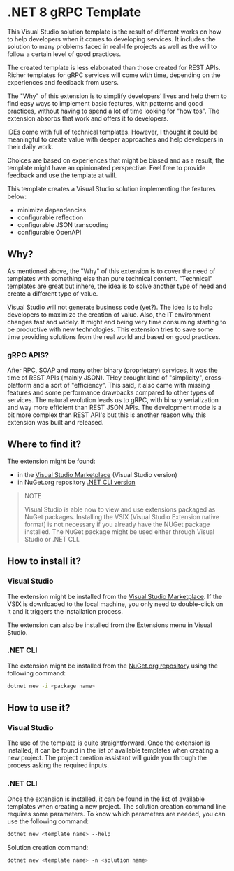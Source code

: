 # .NET 8 gRPC Template

This Visual Studio solution template is the result of different works on how to help developers when it comes to developing services. It includes the solution to many problems faced in real-life projects as well as the will to follow a certain level of good practices.

The created template is less elaborated than those created for REST APIs.
Richer templates for gRPC services will come with time, depending on the experiences and feedback from users.

The "Why" of this extension is to simplify developers' lives and help them to find easy ways to implement basic features, with patterns and good practices, without having to spend a lot of time looking for "how tos". The extension absorbs that work and offers it to developers.

IDEs come with full of technical templates. However, I thought it could be meaningful to create value with deeper approaches and help developers in their daily work.

Choices are based on experiences that might be biased and as a result, the template might have an opinionated perspective.
Feel free to provide feedback and use the template at will.

This template creates a Visual Studio solution implementing the features below:
 - minimize dependencies
 - configurable reflection
 - configurable JSON transcoding
 - configurable OpenAPI


## Why?

As mentioned above, the "Why" of this extension is to cover the need of templates with something else than pure technical content. "Technical" templates are great but inhere, the idea is to solve another type of need and create a different type of value.

Visual Studio will not generate business code (yet?). The idea is to help developers to maximize the creation of value.
Also, the IT environment changes fast and widely. It might end being very time consuming starting to be productive with new technologies. This extension tries to save some time providing solutions from the real world and based on good practices.


### gRPC APIS?

After RPC, SOAP and many other binary (proprietary) services, it was the time of REST APIs (mainly JSON).
THey brought kind of "simplicity", cross-platform and a sort of "efficiency". This said, it also came with missing features and some performance drawbacks compared to other types of services.
The natural evolution leads us to gRPC, with binary serialization and way more efficient than REST JSON APIs.
The development mode is a bit more complex than REST API's but this is another reason why this extension was built and released.

## Where to find it?

The extension might be found:
 - in the [Visual Studio Marketplace](https://marketplace.visualstudio.com/items?itemName=JonMikelInza.DotNet8gRPCAPIVSTemplate?WT.mc_id=AZ-MVP-5004280) (Visual Studio version)
 - in NuGet.org repository [.NET CLI version](https://www.nuget.org/packages/JMI.DotNet8.GRPC.API.Template.CSharp/?WT.mc_id=AZ-MVP-5004280)

> NOTE
>
> Visual Studio is able now to view and use extensions packaged as NuGet packages. Installing the VSIX (Visual Studio Extension native format) is not necessary if you already have the NUGet package installed.
> The NuGet package might be used either through Visual Studio or .NET CLI.

## How to install it?

### Visual Studio

The extension might be installed from the [Visual Studio Marketplace](https://marketplace.visualstudio.com/items?itemName=JonMikelInza.DotNet8gRPCAPIVSTemplate?WT.mc_id=AZ-MVP-5004280).
If the VSIX is downloaded to the local machine, you only need to double-click on it and it triggers the installation process.

The extension can also be installed from the Extensions menu in Visual Studio.

### .NET CLI

The extension might be installed from the [NuGet.org repository](https://www.nuget.org/packages/JMI.DotNet8.GRPC.API.Template.CSharp/?WT.mc_id=AZ-MVP-5004280) using the following command:

```bash
dotnet new -i <package name>
```

## How to use it?

### Visual Studio

The use of the template is quite straightforward.
Once the extension is installed, it can be found in the list of available templates when creating a new project.
The project creation assistant will guide you through the process asking the required inputs.
 
### .NET CLI

Once the extension is installed, it can be found in the list of available templates when creating a new project.
The solution creation command line requires some parameters.
To know which parameters are needed, you can use the following command:

```bash
dotnet new <template name> --help
```

Solution creation command:

```bash
dotnet new <template name> -n <solution name>
```